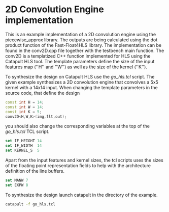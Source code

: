 # 2D Convolution Engine implementation

This is an example implementation of a 2D convolution engine using the piecewise_approx library. The outputs are being calculated using the dot product function of the Fast-Float4HLS library. The implementation can be found in the conv2D.cpp file together with the testbench main function. The conv2D is a templatized C++ function implemented for HLS using the Catapult HLS tool. The template parameters define the size of the input features map (''H'' and ''W'') as well as the size of the kernel (''K'').

To synthesize the design on Catapult HLS use the *go_hls.tcl* script. The given example synthesizes a 2D convolution engine that convolves a 5x5 kernel with a 14x14 input. When changing the template parameters in the source code, that define the design

```c++
const int H = 14;
const int W = 14;
const int K = 5;
conv2D<H,W,K>(img,flt,out);
```

you should also change the corresponding variables at the top of the *go_hls.tcl* TCL script.

```tcl
set IF_HEIGHT 14
set IF_WIDTH  14
set KERNEL_S  5
```

Apart from the input features and kernel sizes, the tcl scripts uses the sizes of the floating point representation fields to help with the architecture definition of the line buffers.

```tcl
set MANW 7
set EXPW 8
```

To synthesize the design launch catapult in the directory of the example.

```bash
catapult -f go_hls.tcl
```

